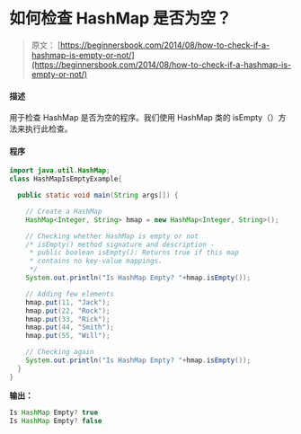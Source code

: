 # 如何检查 HashMap 是否为空？

> 原文： [https://beginnersbook.com/2014/08/how-to-check-if-a-hashmap-is-empty-or-not/](https://beginnersbook.com/2014/08/how-to-check-if-a-hashmap-is-empty-or-not/)

#### 描述

用于检查 HashMap 是否为空的程序。我们使用 HashMap 类的 isEmpty（）方法来执行此检查。

#### 程序

```java
import java.util.HashMap;
class HashMapIsEmptyExample{

  public static void main(String args[]) {

    // Create a HashMap
    HashMap<Integer, String> hmap = new HashMap<Integer, String>(); 

    // Checking whether HashMap is empty or not
    /* isEmpty() method signature and description -
     * public boolean isEmpty(): Returns true if this map 
     * contains no key-value mappings.
     */
    System.out.println("Is HashMap Empty? "+hmap.isEmpty());

    // Adding few elements
    hmap.put(11, "Jack");
    hmap.put(22, "Rock");
    hmap.put(33, "Rick");
    hmap.put(44, "Smith");
    hmap.put(55, "Will");

    // Checking again
    System.out.println("Is HashMap Empty? "+hmap.isEmpty());
  } 
}
```

**输出：**

```java
Is HashMap Empty? true
Is HashMap Empty? false
```